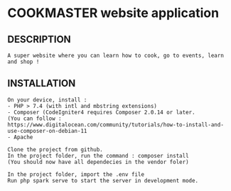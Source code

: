 # COOKMASTER website application 

## DESCRIPTION
    A super website where you can learn how to cook, go to events, learn and shop !

## INSTALLATION

    On your device, install : 
    - PHP > 7.4 (with intl and mbstring extensions)
    - Composer (CodeIgniter4 requires Composer 2.0.14 or later.
    (You can follow : https://www.digitalocean.com/community/tutorials/how-to-install-and-use-composer-on-debian-11    
    - Apache
    
    Clone the project from github.
    In the project folder, run the command : composer install
    (You should now have all dependecies in the vendor foler)
    
    In the project folder, import the .env file
    Run php spark serve to start the server in development mode.

    

     

